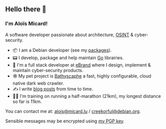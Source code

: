 ## Hello there 👋

### I'm Aloïs Micard!

A software developer passionate about architecture, [OSINT](https://en.wikipedia.org/wiki/Open-source_intelligence) & cyber-security.

- 📦 I am a Debian developer (see my [packages](https://qa.debian.org/developer.php?login=Alo%C3%AFs+Micard)).
- 📟 I develop, package and help maintain [Go](https://golang.org/) librairies.
- 💼 I'm a full stack developer at [eBrand](https://ebrandservices.com/) where I design, implement & maintain cyber-security products.
- 🕸️ My pet project is [Bathyscaphe](https://github.com/darkspot-org/bathyscaphe) a fast, highly configurable, cloud native dark web crawler.
- ✍️ I write [blog posts](https://blog.creekorful.org) from time to time.
- 🏃‍♂️ I'm training on running a half-marathon (21km), my longest distance so far is 11km.

You can contact me at: alois@micard.lu / creekorful@debian.org.

Sensible messages may be encrypted using [my PGP key](https://keyserver.ubuntu.com/pks/lookup?op=get&search=0xda4aa4369bfae29967cde85bf733e8710859fcd2).
